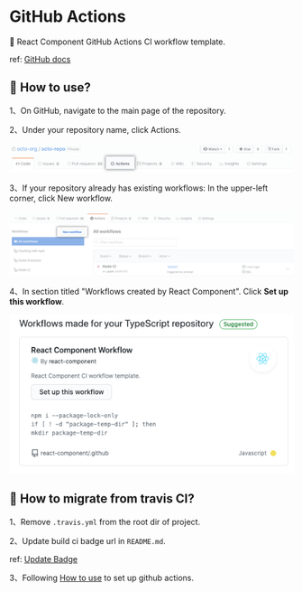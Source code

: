 # GitHub Actions

🤖 React Component GitHub Actions CI workflow template.

ref: [GitHub docs](https://docs.github.com/en/free-pro-team@latest/actions/learn-github-actions/sharing-workflows-with-your-organization)

## 💬 How to use?

1、On GitHub, navigate to the main page of the repository.

2、Under your repository name, click Actions.

![](./assets/image/actions-tab.png)

3、If your repository already has existing workflows: In the upper-left corner, click New workflow.

![](./assets/image/actions-new-workflow.png)

4、In section titled "Workflows created by React Component". Click **Set up this workflow**.

![](./assets/image/react-component-ci.png)

## 💬 How to migrate from travis CI?

1、Remove `.travis.yml` from the root dir of project.

2、Update build ci badge url in `README.md`.

ref: [Update Badge](https://github.com/react-component/trigger/pull/213)

3、Following [How to use](#how-to-use) to set up github actions.
